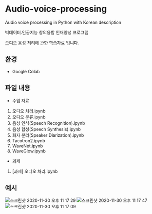 # Audio-voice-processing
Audio voice processing in Python with Korean description

빅데이터․인공지능 창의융합 인재양성 프로그램

오디오 음성 처리에 관한 학습자료 입니다.

## 환경
- Google Colab

## 파일 내용
- 수업 자료
01. 오디오 처리.ipynb
02. 오디오 분류.ipynb
03. 음성 인식(Speech Recognition).ipynb
04. 음성 합성(Speech Synthesis).ipynb
05. 화자 분리(Speaker Diarization).ipynb
06. Tacotron2.ipynb
07. WaveNet.ipynb
08. WaveGlow.ipynb

- 과제
1. [과제] 오디오 처리.ipynb

## 예시
![스크린샷 2020-11-30 오후 11 17 29](https://user-images.githubusercontent.com/42991070/100621964-a9e3f580-3363-11eb-9597-75a4e8192677.png)
![스크린샷 2020-11-30 오후 11 17 47](https://user-images.githubusercontent.com/42991070/100621955-a6e90500-3363-11eb-93fc-bd8cd9499a06.png)
![스크린샷 2020-11-30 오후 11 17 09](https://user-images.githubusercontent.com/42991070/100621966-aa7c8c00-3363-11eb-8869-53690264512d.png)
